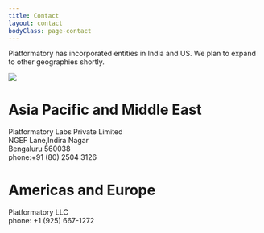 ```yaml
---
title: Contact
layout: contact
bodyClass: page-contact
---
```


Platformatory has incorporated entities in India and US. We plan to expand to other geographies shortly.

<img src="..\images\locations.png">


# Asia Pacific and Middle East

Platformatory Labs Private Limited <br>
NGEF Lane,Indira Nagar<br>
Bengaluru 560038 <br>
phone:+91 (80) 2504 3126

# Americas and Europe

Platformatory LLC <br>
phone: +1 (925) 667-1272

